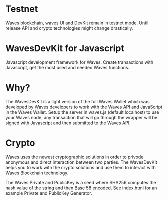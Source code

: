 # Testnet

Waves blockchain, waves UI and DevKit remain in testnet mode. Until release API and crypto technologies might change drastically.

# WavesDevKit for Javascript
Javascript development framework for Waves. Create transactions with Javascript, get the most used and needed Waves functions. 

# Why?

The WavesDevKit is a light version of the full Waves Wallet which was developed by Waves developers to work with the Waves API and JavaScript in the Waves Wallet.
Setup the server in waves.js (default localhost) to use your Waves node, any transaction that will go through the wrapper will be signed with Javascript and then submitted to the Waves API.

# Crypto

Waves uses the newest cryptographic solutions in order to privode anonymous and direct interaction between two parties.
The WavesDevKit helps you to work with the crypto solutions and use them to interact with Waves Blockchain technology.

The Waves Private and PublicKey is a seed where SHA256 computes the hash value of the string and then Base 58 encoded.
See index.html for an example Private and PublicKey Generator.
